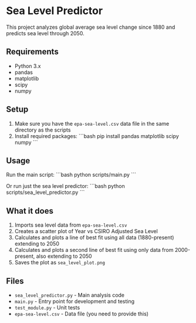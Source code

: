 # Sea Level Predictor

This project analyzes global average sea level change since 1880 and predicts sea level through 2050.

## Requirements

- Python 3.x
- pandas
- matplotlib
- scipy
- numpy

## Setup

1. Make sure you have the `epa-sea-level.csv` data file in the same directory as the scripts
2. Install required packages:
   \`\`\`bash
   pip install pandas matplotlib scipy numpy
   \`\`\`

## Usage

Run the main script:
\`\`\`bash
python scripts/main.py
\`\`\`

Or run just the sea level predictor:
\`\`\`bash
python scripts/sea_level_predictor.py
\`\`\`

## What it does

1. Imports sea level data from `epa-sea-level.csv`
2. Creates a scatter plot of Year vs CSIRO Adjusted Sea Level
3. Calculates and plots a line of best fit using all data (1880-present) extending to 2050
4. Calculates and plots a second line of best fit using only data from 2000-present, also extending to 2050
5. Saves the plot as `sea_level_plot.png`

## Files

- `sea_level_predictor.py` - Main analysis code
- `main.py` - Entry point for development and testing
- `test_module.py` - Unit tests
- `epa-sea-level.csv` - Data file (you need to provide this)
